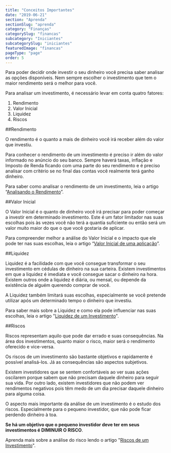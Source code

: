 ```yaml
---
title: "Conceitos Importantes"
date: "2019-06-21"
section: "Aprenda"
sectionSlug: "aprenda"
category: "Finanças"
categorySlug: "financas"
subcategory: "Iniciantes"
subcategorySlug: "iniciantes"
featuredImage: "financas"
pageType: "page"
order: 5
---
```




Para poder decidir onde investir o seu dinheiro você precisa saber analisar as opções disponíveis. Nem sempre escolher o investimento que tem o maior rendimento será o melhor para você.

Para analisar um investimento, é necessário levar em conta quatro fatores:

1. Rendimento
2. Valor Inicial
3. Liquidez
4. Riscos

##Rendimento

O rendimento é o quanto a mais de dinheiro você irá receber além do valor que investiu.

Para conhecer o rendimento de um investimento é preciso ir além do valor informado no anúncio do seu banco. Sempre haverá taxas, inflação e Imposto de Renda ficando com uma parte do seu rendimento e é preciso analisar com critério se no final das contas você realmente terá ganho dinheiro.

Para saber como analisar o rendimento de um investimento, leia o artigo “[Analisando o Rendimento](/financas/iniciantes/rendimento)”.

##Valor Inicial

O Valor Inicial é o quanto de dinheiro você irá precisar para poder começar a investir em determinado investimento. Este é um fator limitador nas suas escolhas pois às vezes você não terá a quantia suficiente ou então será um valor muito maior do que o que você gostaria de aplicar.

Para compreender melhor a análise do Valor Inicial e o impacto que ele pode ter nas suas escolhas, leia o artigo “[Valor Inicial  de uma aplicação](/financas/iniciantes/valor-inicial)”.

##Liquidez

Liquidez é a facilidade com que você consegue transformar o seu investimento em cédulas de dinheiro na sua carteira. Existem investimentos em que a liquidez é imediata e você consegue sacar o dinheiro na hora. Existem outros onde a liquidez é diária, ou mensal, ou depende da existência de alguém querendo comprar de você.

A Liquidez também limitará suas escolhas, especialmente se você pretende utilizar após um determinado tempo o dinheiro que investiu.

Para saber mais sobre a Liquidez e como ela pode influenciar nas suas escolhas, leia o artigo "[Liquidez de um Investimento](/financas/iniciantes/liquidez)".

##Riscos

Riscos representam aquilo que pode dar errado e suas consequências. Na área dos investimentos, quanto maior o risco, maior será o rendimento oferecido e vice-versa.

Os riscos de um investimento são bastante objetivos e rapidamente é possível analisá-los. Já as consequências são aspectos subjetivos.

Existem investidores que se sentem confortáveis ao ver suas ações oscilarem porque sabem que não precisam daquele dinheiro para seguir sua vida. Por outro lado, existem investidores que não podem ver rendimentos negativos pois têm medo de um dia precisar daquele dinheiro para alguma coisa.

O aspecto mais importante da análise de um investimento é o estudo dos riscos. Especialmente para o pequeno investidor, que não pode ficar perdendo dinheiro à toa.

**Se há um objetivo que o pequeno investidor deve ter em seus investimentos é DIMINUIR O RISCO**.

Aprenda mais sobre a análise do risco lendo o artigo "[Riscos de um Investimento](/financas/iniciantes/riscos)".

